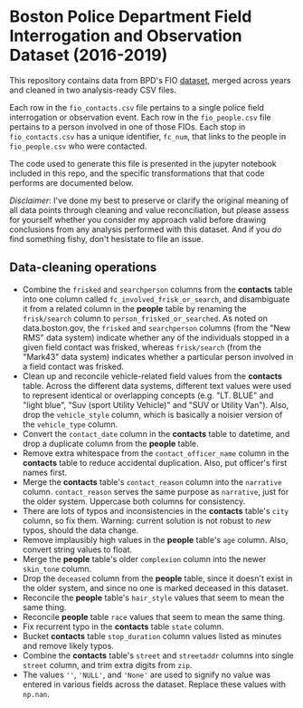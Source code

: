 # Boston Police Department Field Interrogation and Observation Dataset (2016-2019)

This repository contains data from BPD's FIO [dataset](https://data.boston.gov/dataset/boston-police-department-fio), merged across years and cleaned in two analysis-ready CSV files.

Each row in the `fio_contacts.csv` file pertains to a single police field interrogation or observation event. Each row in the `fio_people.csv` file pertains to a person involved in one of those FIOs. Each stop in `fio_contacts.csv` has a unique identifier, `fc_num`, that links to the people in `fio_people.csv` who were contacted.

The code used to generate this file is presented in the jupyter notebook included in this repo, and the specific transformations that that code performs are documented below.

_Disclaimer_: I've done my best to preserve or clarify the original meaning of all data points through cleaning and value reconciliation, but please assess for yourself whether you consider my approach valid before drawing conclusions from any analysis performed with this dataset. And if you _do_ find something fishy, don't hesistate to file an issue.

## Data-cleaning operations

- Combine the `frisked` and `searchperson` columns from the **contacts** table into one column called `fc_involved_frisk_or_search`,
  and disambiguate it from a related column in the **people** table by renaming the `frisk/search` column to `person_frisked_or_searched`.
  As noted on data.boston.gov, the `frisked` and `searchperson` columns (from the "New RMS" data system) indicate whether any of the
  individuals stopped in a given field contact was frisked, whereas `frisk/search` (from the "Mark43" data system) indicates whether
  a particular person involved in a field contact was frisked.
- Clean up and reconcile vehicle-related field values from the **contacts** table. Across the different data systems, different text values
  were used to represent identical or overlapping concepts (e.g. "LT. BLUE" and "light blue", "Suv (sport Utility Vehicle)"
  and "SUV or Utility Van"). Also, drop the `vehicle_style` column, which is basically a noisier version of the `vehicle_type` column.
- Convert the `contact_date` column in the **contacts** table to datetime,
  and drop a duplicate column from the **people** table.
- Remove extra whitespace from the `contact_officer_name` column in the **contacts** table
  to reduce accidental duplication. Also, put officer's first names first.
- Merge the **contacts** table's `contact_reason` column into the `narrative` column. `contact_reason` serves the same purpose as `narrative`,
  just for the older system. Uppercase both columns for consistency.
- There are lots of typos and inconsistencies in the **contacts** table's `city` column, so fix them.
  Warning: current solution is not robust to _new_ typos, should the data change.
- Remove implausibly high values in the **people** table's `age` column. Also, convert string values to float.
- Merge the **people** table's older `complexion` column into the newer `skin_tone` column.
- Drop the `deceased` column from the **people** table, since it doesn't exist in the older system, and since no one
  is marked deceased in this dataset.
- Reconcile the **people** table's `hair_style` values that seem to mean the same thing.
- Reconcile **people** table `race` values that seem to mean the same thing.
- Fix recurrent typo in the **contacts** table `state` column.
- Bucket **contacts** table `stop_duration` column values listed as minutes and remove likely typos.
- Combine the **contacts** table's `street` and `streetaddr` columns into single `street` column, and trim extra digits from `zip`.
- The values `''`, `'NULL'`, and `'None'` are used to signify no value was entered in various fields across the dataset.
  Replace these values with `np.nan`.
